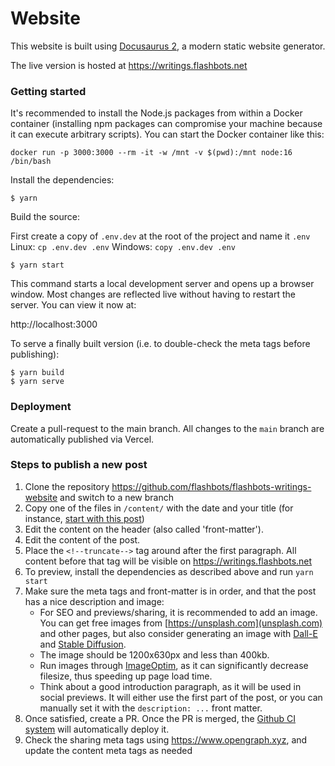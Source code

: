 # Website

This website is built using [Docusaurus 2](https://docusaurus.io/), a modern static website generator.

The live version is hosted at https://writings.flashbots.net

### Getting started

It's recommended to install the Node.js packages from within a Docker container (installing npm packages can compromise your machine because it can execute arbitrary scripts). You can start the Docker container like this:

```
docker run -p 3000:3000 --rm -it -w /mnt -v $(pwd):/mnt node:16 /bin/bash
```

Install the dependencies:

```
$ yarn
```

Build the source:

First create a copy of `.env.dev` at the root of the project and name it `.env`
Linux: `cp .env.dev .env`
Windows: `copy .env.dev .env`

```
$ yarn start
```

This command starts a local development server and opens up a browser window. Most changes are reflected live without having to restart the server. You can view it now at:

http://localhost:3000

To serve a finally built version (i.e. to double-check the meta tags before publishing):

```
$ yarn build
$ yarn serve
```

### Deployment

Create a pull-request to the main branch. All changes to the `main` branch are automatically published via Vercel.

### Steps to publish a new post

1. Clone the repository https://github.com/flashbots/flashbots-writings-website and switch to a new branch
2. Copy one of the files in `/content/` with the date and your title (for instance, [start with this post](https://raw.githubusercontent.com/flashbots/flashbots-writings-website/main/content/2022-06-07-why-run-mevboost.mdx))
3. Edit the content on the header (also called 'front-matter').
4. Edit the content of the post.
5. Place the `<!--truncate-->` tag around after the first paragraph. All content before that tag will be visible on https://writings.flashbots.net
6. To preview, install the dependencies as described above and run `yarn start`
7. Make sure the meta tags and front-matter is in order, and that the post has a nice description and image:
   * For SEO and previews/sharing, it is recommended to add an image. You can get free images from [https://unsplash.com](unsplash.com) and other pages, but also consider generating an image with [Dall-E](https://labs.openai.com/) and [Stable Diffusion](https://beta.dreamstudio.ai/dream).
   * The image should be 1200x630px and less than 400kb.
   * Run images through [ImageOptim](https://imageoptim.com/), as it can significantly decrease filesize, thus speeding up page load time.
   * Think about a good introduction paragraph, as it will be used in social previews. It will either use the first part of the post, or you can manually set it with the `description: ...` front matter.
7. Once satisfied, create a PR. Once the PR is merged, the [Github CI system](https://github.com/flashbots/flashbots-writings-website/actions) will automatically deploy it.
8. Check the sharing meta tags using https://www.opengraph.xyz, and update the content meta tags as needed
